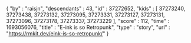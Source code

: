 {
  "by" : "raisjn",
  "descendants" : 43,
  "id" : 37272652,
  "kids" : [ 37273240, 37273438, 37273132, 37273095, 37273331, 37273127, 37273131, 37273096, 37273178, 37273337, 37273229 ],
  "score" : 112,
  "time" : 1693056076,
  "title" : "E-ink is so Retropunk",
  "type" : "story",
  "url" : "https://rmkit.dev/eink-is-so-retropunk/"
}
